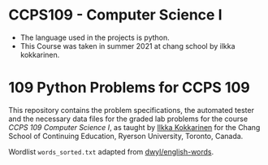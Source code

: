 # CCPS109 - Computer Science I
* The language used in the projects is python.
* This Course was taken in summer 2021 at chang school by ilkka kokkarinen.

# 109 Python Problems for CCPS 109

This repository contains the problem specifications, the automated tester and the necessary data files for the graded lab problems for the course *CCPS 109 Computer Science I*, as taught by [Ilkka Kokkarinen](http://www.scs.ryerson.ca/~ikokkari/) for the Chang School of Continuing Education, Ryerson University, Toronto, Canada.

Wordlist `words_sorted.txt` adapted from [dwyl/english-words](https://github.com/dwyl/english-words).
